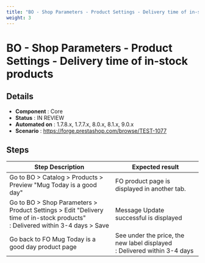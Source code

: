 ```yaml
---
title: "BO - Shop Parameters - Product Settings - Delivery time of in-stock products"
weight: 3
---
```


# BO - Shop Parameters - Product Settings - Delivery time of in-stock products
## Details
* **Component** : Core
* **Status** : IN REVIEW
* **Automated on** : 1.7.8.x, 1.7.7.x, 8.0.x, 8.1.x, 9.0.x
* **Scenario** : https://forge.prestashop.com/browse/TEST-1077

## Steps
| Step Description | Expected result |
| ----- | ----- |
| Go to BO > Catalog > Products > Preview "Mug Today is a good day" | FO product page is displayed in another tab. |
| Go to BO > Shop Parameters > Product Settings > Edit "Delivery time of in-stock products" : Delivered within 3-4 days > Save | Message Update successful is displayed |
| Go back to FO Mug Today is a good day product page | See under the price, the new label displayed : Delivered within 3-4 days |
